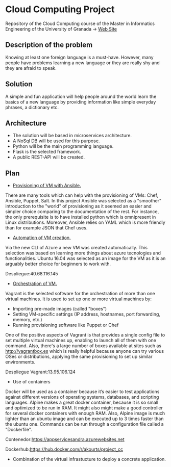 Cloud Computing Project 
======

Repository of the Cloud Computing course of the Master in Informatics Engineering of the University of Granada -> [Web Site](https://akourts.github.io/Project_CC/) 

## Description of the problem

Knowing at least one foreign language is a must-have. However, many people have problems learning a new language or they are really shy and they are afraid to speak.

## Solution

A simple and fun application will help people around the world learn the basics of a new language by providing information like simple everyday phrases, a dictionary etc.

## Architecture

- The solution will be based in microservices architecture.
- A NoSql DB will be used for this purpose.
- Python will be the main programming language.
- Flask is the selected framework.
- A public REST-API will be created.

## Plan

* [Provisioning of VM with Ansible.](https://github.com/AKourts/Project_CC/tree/master/provision/ansible) 

There are many tools which can help with the provisioning of VMs: Chef, Ansible, Puppet, Salt. In this project Ansible was selected as a "smoother" introduction to the "world" of provisioning as it seemed an easier and simpler choice comparing to the documentation of the rest. For instance, the only prerequisite is to have installed python which is omnipresent in Linux distributions. Moreover, Ansible relies on YAML which is more friendly than for example JSON that Chef uses.

* [Automation of VM creation.](https://github.com/AKourts/Project_CC/tree/master/automation/README.md) 

Via the new CLI of Azure a new VM was created automatically. This selection was based on learning more things about azure tecnologies and functionalities. Ubuntu 16.04 was selected as an image for the VM as it is an arguably better choice for beginners to work with.

Despliegue:40.68.116.145

* [Orchestration of VM.](https://github.com/AKourts/Project_CC/tree/master/orquestacion/README.md)

Vagrant is the selected software for the orchestration of more than one virtual machines. It is used to set up one or more virtual machines by:

  - Importing pre-made images (called "boxes")
  - Setting VM-specific settings (IP address, hostnames, port forwarding, memory, etc.)
  - Running provisioning software like Puppet or Chef

One of the positive aspects of Vagrant is that provides a single config file to set multiple virtual machines up, enabling to launch all of them with one command. Also, there's a large number of boxes available at sites such as http://vagrantbox.es which is really helpful because anyone can try various OSes or distributions, applying the same provisioning to set up similar environments.

Despliegue Vagrant:13.95.106.124

* Use of containers

Docker will be used as a container because it’s easier to test applications against different versions of operating systems, databases, and scripting languages. Alpine makes a great docker container, because it is so small and optimized to be run in RAM. It might also might make a good controller for several docker containers with enough RAM. Also, Alpine image is much lighter than an ubuntu image and can be executed up to 3 times faster than the ubuntu one. Commands can be run through a configuration file called a "Dockerfile". 

Contenedor:https://appservicesandra.azurewebsites.net

Dockerhub:https://hub.docker.com/r/akourts/project_cc

* Combination of the virtual infrastucture to deploy a concrete application.
